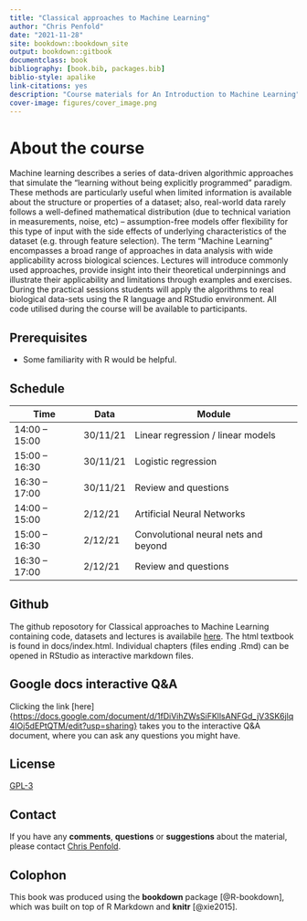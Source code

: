 ```yaml
--- 
title: "Classical approaches to Machine Learning"
author: "Chris Penfold"
date: "2021-11-28"
site: bookdown::bookdown_site
output: bookdown::gitbook
documentclass: book
bibliography: [book.bib, packages.bib]
biblio-style: apalike
link-citations: yes
description: "Course materials for An Introduction to Machine Learning"
cover-image: figures/cover_image.png
---
```


# About the course 

Machine learning describes a series of data-driven algorithmic approaches that simulate the “learning without being explicitly programmed” paradigm. These methods are particularly useful when limited information is available about the structure or properties of a dataset; also, real-world data rarely follows a well-defined mathematical distribution (due to technical variation in measurements, noise, etc) – assumption-free models offer flexibility for this type of input with the side effects of underlying characteristics of the dataset (e.g. through feature selection). The term “Machine Learning” encompasses a broad range of approaches in data analysis with wide applicability across biological sciences. Lectures will introduce commonly used approaches, provide insight into their theoretical underpinnings and illustrate their applicability and limitations through examples and exercises. During the practical sessions students will apply the algorithms to real biological data-sets using the R language and RStudio environment. All code utilised during the course will be available to participants.

## Prerequisites

* Some familiarity with R would be helpful.

## Schedule

Time | Data | Module
--- | --- | ---
14:00 – 15:00 | 30/11/21 | Linear regression / linear models
15:00 – 16:30 | 30/11/21 | Logistic regression
16:30 – 17:00 | 30/11/21 | Review and questions
14:00 – 15:00 | 2/12/21 | Artificial Neural Networks
15:00 – 16:30 | 2/12/21 | Convolutional neural nets and beyond
16:30 – 17:00 | 2/12/21 | Review and questions

## Github
The github reposotory for Classical approaches to Machine Learning containing code, datasets and lectures is availabile [here](https://github.com/cap76/AZCourse). The html textbook is found in docs/index.html. Individual chapters (files ending .Rmd) can be opened in RStudio as interactive markdown files.

## Google docs interactive Q&A

Clicking the link [here]{https://docs.google.com/document/d/1fDiVihZWsSiFKllsANFGd_jV3SK6jlq4IOj5dEPtQTM/edit?usp=sharing} takes you to the interactive Q&A document, where you can ask any questions you might have.

## License
[GPL-3](https://www.gnu.org/licenses/gpl-3.0.en.html)

## Contact
If you have any **comments**, **questions** or **suggestions** about the material, please contact <a href="mailto:cap76@cam.ac.uk">Chris Penfold</a>.

## Colophon

This book was produced using the **bookdown** package [@R-bookdown], which was built on top of R Markdown and **knitr** [@xie2015].
